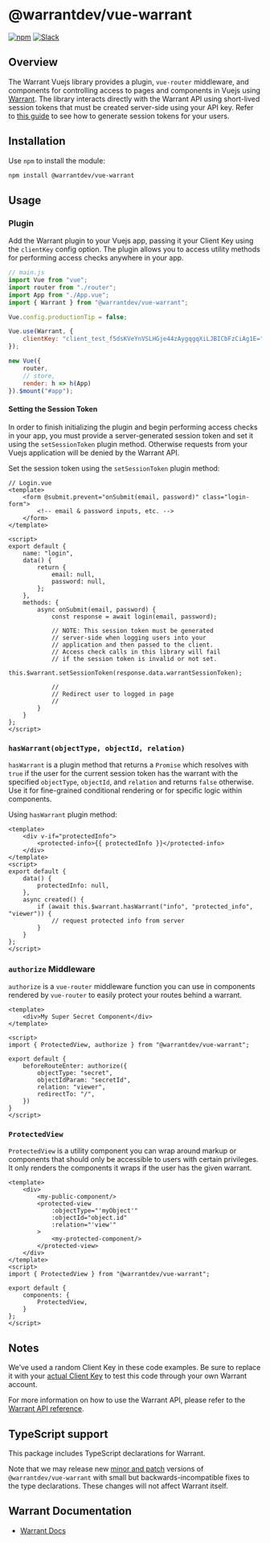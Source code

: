 # @warrantdev/vue-warrant

[![npm](https://img.shields.io/npm/v/@warrantdev/vue-warrant)](https://www.npmjs.com/package/@warrantdev/vue-warrant)
[![Slack](https://img.shields.io/badge/slack-join-brightgreen)](https://join.slack.com/t/warrantcommunity/shared_invite/zt-12g84updv-5l1pktJf2bI5WIKN4_~f4w)

## Overview
The Warrant Vuejs library provides a plugin, `vue-router` middleware, and components for controlling access to pages and components in Vuejs using [Warrant](https://warrant.dev/). The library interacts directly with the Warrant API using short-lived session tokens that must be created server-side using your API key. Refer to [this guide](https://docs.warrant.dev/guides/creating-session-tokens) to see how to generate session tokens for your users.

## Installation

Use `npm` to install the module:

```sh
npm install @warrantdev/vue-warrant
```

## Usage

### Plugin
Add the Warrant plugin to your Vuejs app, passing it your Client Key using the `clientKey` config option. The plugin allows you to access utility methods for performing access checks anywhere in your app.
```js
// main.js
import Vue from "vue";
import router from "./router";
import App from "./App.vue";
import { Warrant } from "@warrantdev/vue-warrant";

Vue.config.productionTip = false;

Vue.use(Warrant, {
    clientKey: "client_test_f5dsKVeYnVSLHGje44zAygqgqXiLJBICbFzCiAg1E=",
});

new Vue({
    router,
    // store,
    render: h => h(App)
}).$mount("#app");
```

#### **Setting the Session Token**
In order to finish initializing the plugin and begin performing access checks in your app, you must provide a server-generated session token and set it using the `setSessionToken` plugin method. Otherwise requests from your Vuejs application will be denied by the Warrant API.

Set the session token using the `setSessionToken` plugin method:
```vue
// Login.vue
<template>
    <form @submit.prevent="onSubmit(email, password)" class="login-form">
        <!-- email & password inputs, etc. -->
    </form>
</template>

<script>
export default {
    name: "login",
    data() {
        return {
            email: null,
            password: null,
        };
    },
    methods: {
        async onSubmit(email, password) {
            const response = await login(email, password);

            // NOTE: This session token must be generated
            // server-side when logging users into your
            // application and then passed to the client.
            // Access check calls in this library will fail
            // if the session token is invalid or not set.
            this.$warrant.setSessionToken(response.data.warrantSessionToken);

            //
            // Redirect user to logged in page
            //
        }
    }
};
</script>
```

### `hasWarrant(objectType, objectId, relation)`
`hasWarrant` is a plugin method that returns a `Promise` which resolves with `true` if the user for the current session token has the warrant with the specified `objectType`, `objectId`, and `relation` and returns `false` otherwise. Use it for fine-grained conditional rendering or for specific logic within components.

Using `hasWarrant` plugin method:
```vue
<template>
    <div v-if="protectedInfo">
        <protected-info>{{ protectedInfo }}</protected-info>
    </div>
</template>
<script>
export default {
    data() {
        protectedInfo: null,
    },
    async created() {
        if (await this.$warrant.hasWarrant("info", "protected_info", "viewer")) {
            // request protected info from server
        }
    }
};
</script>
```

### `authorize` Middleware
`authorize` is a `vue-router` middleware function you can use in components rendered by `vue-router` to easily protect your routes behind a warrant.
```vue
<template>
    <div>My Super Secret Component</div>
</template>

<script>
import { ProtectedView, authorize } from "@warrantdev/vue-warrant";

export default {
    beforeRouteEnter: authorize({
        objectType: "secret",
        objectIdParam: "secretId",
        relation: "viewer",
        redirectTo: "/",
    })
}
</script>
```

### `ProtectedView`
`ProtectedView` is a utility component you can wrap around markup or components that should only be accessible to users with certain privileges. It only renders the components it wraps if the user has the given warrant.
```vue
<template>
    <div>
        <my-public-component/>
        <protected-view
            :objectType="'myObject'"
            :objectId="object.id"
            :relation="'view'"
        >
            <my-protected-component/>
        </protected-view>
    </div>
</template>
<script>
import { ProtectedView } from "@warrantdev/vue-warrant";

export default {
    components: {
        ProtectedView,
    }
};
</script>
```

## Notes
We’ve used a random Client Key in these code examples. Be sure to replace it with your
[actual Client Key](https://app.warrant.dev) to
test this code through your own Warrant account.

For more information on how to use the Warrant API, please refer to the
[Warrant API reference](https://docs.warrant.dev).

## TypeScript support

This package includes TypeScript declarations for Warrant.

Note that we may release new [minor and patch](https://semver.org/) versions of
`@warrantdev/vue-warrant` with small but backwards-incompatible fixes to the type
declarations. These changes will not affect Warrant itself.

## Warrant Documentation

- [Warrant Docs](https://docs.warrant.dev/)
